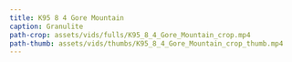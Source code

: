 ```yaml
---
title: K95 8 4 Gore Mountain
caption: Granulite
path-crop: assets/vids/fulls/K95_8_4_Gore_Mountain_crop.mp4
path-thumb: assets/vids/thumbs/K95_8_4_Gore_Mountain_crop_thumb.mp4
---
```

